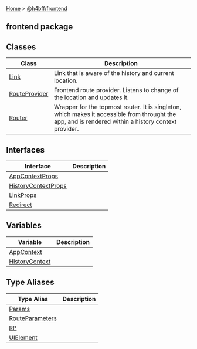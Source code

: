 [Home](/) &gt; [@h4bff/frontend](frontend.md)

## frontend package

## Classes

|  Class | Description |
|  --- | --- |
|  [Link](frontend/Link.md) | Link that is aware of the history and current location. |
|  [RouteProvider](frontend/RouteProvider.md) | Frontend route provider. Listens to change of the location and updates it. |
|  [Router](frontend/Router.md) | Wrapper for the topmost router. It is singleton, which makes it accessible from throught the app, and is rendered within a history context provider. |

## Interfaces

|  Interface | Description |
|  --- | --- |
|  [AppContextProps](frontend/AppContextProps.md) |  |
|  [HistoryContextProps](frontend/HistoryContextProps.md) |  |
|  [LinkProps](frontend/LinkProps.md) |  |
|  [Redirect](frontend/Redirect.md) |  |

## Variables

|  Variable | Description |
|  --- | --- |
|  [AppContext](frontend/AppContext.md) |  |
|  [HistoryContext](frontend/HistoryContext.md) |  |

## Type Aliases

|  Type Alias | Description |
|  --- | --- |
|  [Params](frontend/Params.md) |  |
|  [RouteParameters](frontend/RouteParameters.md) |  |
|  [RP](frontend/RP.md) |  |
|  [UIElement](frontend/UIElement.md) |  |

